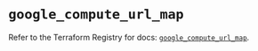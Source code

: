 # `google_compute_url_map`

Refer to the Terraform Registry for docs: [`google_compute_url_map`](https://registry.terraform.io/providers/hashicorp/google/6.11.2/docs/resources/compute_url_map).
